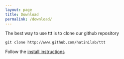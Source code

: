 ```yaml
---
layout: page
title: Download
permalink: /download/
---
```


The best way to use ttt is to clone our github repository

   `git clone http://www.github.com/hatinilab/ttt`

Follow the [install instructions](https://github.com/HatiniLab/ttt/wiki/Install)
